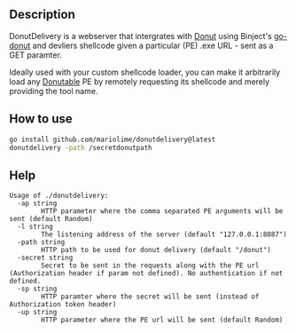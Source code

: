 ## Description

DonutDelivery is a webserver that intergrates with [Donut](https://github.com/TheWover/donut) using Binject's [go-donut](https://github.com/Binject/go-donut) and devliers shellcode given a particular (PE) .exe URL - sent as a GET paramter. 

Ideally used with your custom shellcode loader, you can make it arbitrarily load any [Donutable](https://github.com/Flangvik/SharpCollection) PE by remotely requesting its shellcode and merely providing the tool name.

## How to use

```bash
go install github.com/mariolime/donutdelivery@latest
donutdelivery -path /secretdonutpath
```

## Help

```
Usage of ./donutdelivery:
  -ap string
    	HTTP parameter where the comma separated PE arguments will be sent (default Random)
  -l string
    	The listening address of the server (default "127.0.0.1:8087")
  -path string
    	HTTP path to be used for donut delivery (default "/donut")
  -secret string
    	Secret to be sent in the requests along with the PE url (Authorization header if param not defined). No authentication if not defined.
  -sp string
    	HTTP paramter where the secret will be sent (instead of Authorization token header)
  -up string
    	HTTP parameter where the PE url will be sent (default Random)
```


